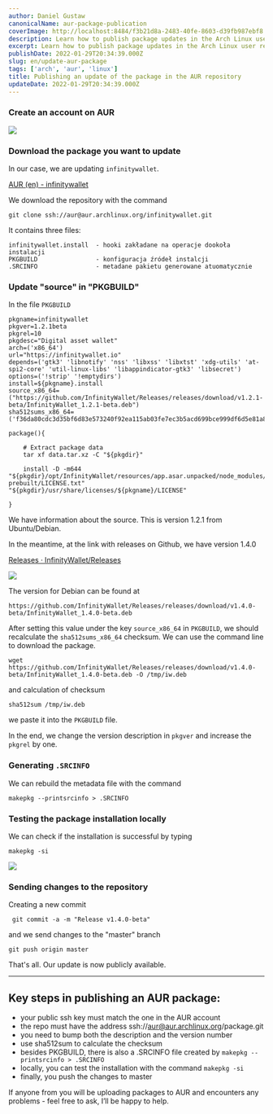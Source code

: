 ```yaml
---
author: Daniel Gustaw
canonicalName: aur-package-publication
coverImage: http://localhost:8484/f3b21d8a-2483-40fe-8603-d39fb987ebf8.avif
description: Learn how to publish package updates in the Arch Linux user repository.
excerpt: Learn how to publish package updates in the Arch Linux user repository.
publishDate: 2022-01-29T20:34:39.000Z
slug: en/update-aur-package
tags: ['arch', 'aur', 'linux']
title: Publishing an update of the package in the AUR repository
updateDate: 2022-01-29T20:34:39.000Z
---
```


### Create an account on AUR

![](http://localhost:8484/08559ea5-1a3c-40c5-96f0-d5e3b34148cf.avif)

### Download the package you want to update

In our case, we are updating `infinitywallet`.

[AUR (en) - infinitywallet](https://aur.archlinux.org/packages/infinitywallet/)

We download the repository with the command

```
git clone ssh://aur@aur.archlinux.org/infinitywallet.git
```

It contains three files:

```
infinitywallet.install  - hooki zakładane na operacje dookoła instalacji
PKGBUILD                - konfiguracja źródeł instalcji
.SRCINFO                - metadane pakietu generowane atuomatycznie
```

### Update "source" in "PKGBUILD"

In the file `PKGBUILD`

```
pkgname=infinitywallet
pkgver=1.2.1beta
pkgrel=10
pkgdesc="Digital asset wallet"
arch=('x86_64')
url="https://infinitywallet.io"
depends=('gtk3' 'libnotify' 'nss' 'libxss' 'libxtst' 'xdg-utils' 'at-spi2-core' 'util-linux-libs' 'libappindicator-gtk3' 'libsecret')
options=('!strip' '!emptydirs')
install=${pkgname}.install
source_x86_64=("https://github.com/InfinityWallet/Releases/releases/download/v1.2.1-beta/InfinityWallet_1.2.1-beta.deb")
sha512sums_x86_64=('f36da80cdc3d35bf6d83e573240f92ea115ab03fe7ec3b5acd699bce999df6d5e81a8ab1966ad8977773bbba2710e3fb6fba0229c3195262cd698e938fd864de')

package(){

	# Extract package data
	tar xf data.tar.xz -C "${pkgdir}"

	install -D -m644 "${pkgdir}/opt/InfinityWallet/resources/app.asar.unpacked/node_modules/phantomjs-prebuilt/LICENSE.txt" "${pkgdir}/usr/share/licenses/${pkgname}/LICENSE"

}
```

We have information about the source. This is version 1.2.1 from Ubuntu/Debian.

In the meantime, at the link with releases on Github, we have version 1.4.0

[Releases · InfinityWallet/Releases](https://github.com/InfinityWallet/Releases/releases)

![](http://localhost:8484/03aa2c9c-5c02-48c1-b89a-5b6dc474378b.avif)

The version for Debian can be found at

```
https://github.com/InfinityWallet/Releases/releases/download/v1.4.0-beta/InfinityWallet_1.4.0-beta.deb
```

After setting this value under the key `source_x86_64` in `PKGBUILD`, we should recalculate the `sha512sums_x86_64` checksum. We can use the command line to download the package.

```
wget https://github.com/InfinityWallet/Releases/releases/download/v1.4.0-beta/InfinityWallet_1.4.0-beta.deb -O /tmp/iw.deb
```

and calculation of checksum

```
sha512sum /tmp/iw.deb
```

we paste it into the `PKGBUILD` file.

In the end, we change the version description in `pkgver` and increase the `pkgrel` by one.

### Generating `.SRCINFO`

We can rebuild the metadata file with the command

```
makepkg --printsrcinfo > .SRCINFO
```

### Testing the package installation locally

We can check if the installation is successful by typing

```
makepkg -si
```

![](http://localhost:8484/edfefedf-af85-409b-9e6d-ff33fbeefd07.avif)

### Sending changes to the repository

Creating a new commit

```
 git commit -a -m "Release v1.4.0-beta"
```

and we send changes to the "master" branch

```
git push origin master
```

That's all. Our update is now publicly available.

---

## Key steps in publishing an AUR package:

* your public ssh key must match the one in the AUR account
* the repo must have the address ssh://aur@aur.archlinux.org/package.git
* you need to bump both the description and the version number
* use sha512sum to calculate the checksum
* besides PKGBUILD, there is also a .SRCINFO file created by `makepkg --printsrcinfo > .SRCINFO`
* locally, you can test the installation with the command `makepkg -si`
* finally, you push the changes to master

If anyone from you will be uploading packages to AUR and encounters any problems - feel free to ask, I’ll be happy to help.
